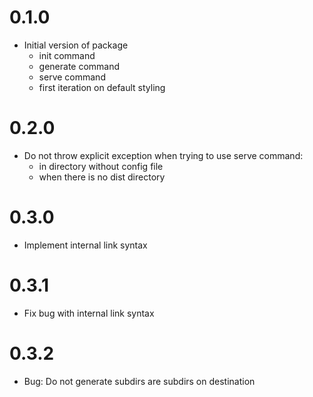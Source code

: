 # 0.1.0

 * Initial version of package
   * init command
   * generate command
   * serve command
   * first iteration on default styling

# 0.2.0

* Do not throw explicit exception when trying to use serve command:
  * in directory without config file
  * when there is no dist directory

# 0.3.0

* Implement internal link syntax

# 0.3.1

* Fix bug with internal link syntax

# 0.3.2

* Bug: Do not generate subdirs are subdirs on destination

